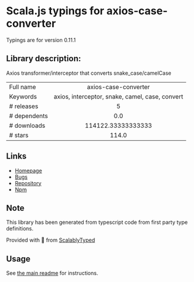 
# Scala.js typings for axios-case-converter

Typings are for version 0.11.1

## Library description:
Axios transformer/interceptor that converts snake_case/camelCase

|                    |                 |
| ------------------ | :-------------: |
| Full name          | axios-case-converter |
| Keywords           | axios, interceptor, snake, camel, case, convert |
| # releases         | 5 |
| # dependents       | 0.0 |
| # downloads        | 114122.33333333333 |
| # stars            | 114.0 |

## Links
- [Homepage](https://github.com/mpyw/axios-interceptor-change-case#readme)
- [Bugs](https://github.com/mpyw/axios-interceptor-change-case/issues)
- [Repository](https://github.com/mpyw/axios-interceptor-change-case)
- [Npm](https://www.npmjs.com/package/axios-case-converter)
    


## Note
This library has been generated from typescript code from first party type definitions.

Provided with :purple_heart: from [ScalablyTyped](https://github.com/oyvindberg/ScalablyTyped)

## Usage
See [the main readme](../../readme.md) for instructions.


